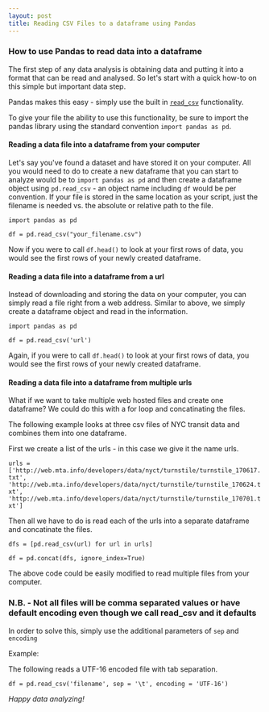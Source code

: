 ```yaml
---
layout: post
title: Reading CSV Files to a dataframe using Pandas
---
```


### How to use Pandas to read data into a dataframe

The first step of any data analysis is obtaining data and putting it into a format that can be read and analysed. So let's start with a quick how-to on this simple but important data step.

Pandas makes this easy - simply use the built in [`read_csv`](https://pandas.pydata.org/pandas-docs/stable/generated/pandas.read_csv.html) functionality.

To give your file the ability to use this functionality, be sure to import the pandas library using the standard convention `import pandas as pd`.

#### Reading a data file into a dataframe from your computer

Let's say you've found a dataset and have stored it on your computer. All you would need to do to create a new dataframe that you can start to analyze would be to `import pandas as pd` and then create a dataframe object using `pd.read_csv` - an object name including `df` would be per convention. If your file is stored in the same location as your script, just the filename is needed vs. the absolute or relative path to the file.

`import pandas as pd`

`df = pd.read_csv("your_filename.csv")`

Now if you were to call `df.head()` to look at your first rows of data, you would see the first rows of your newly created dataframe.

#### Reading a data file into a dataframe from a url

Instead of downloading and storing the data on your computer, you can simply read a file right from a web address. Similar to above, we simply create a dataframe object and read in the information.

`import pandas as pd`

`df = pd.read_csv('url')`

Again, if you were to call `df.head()` to look at your first rows of data, you would see the first rows of your newly created dataframe.

#### Reading a data file into a dataframe from multiple urls

What if we want to take multiple web hosted files and create one dataframe? We could do this with a for loop and concatinating the files. 

The following example looks at three csv files of NYC transit data and combines them into one dataframe.

First we create a list of the urls - in this case we give it the name urls.

`urls = ['http://web.mta.info/developers/data/nyct/turnstile/turnstile_170617.txt', 'http://web.mta.info/developers/data/nyct/turnstile/turnstile_170624.txt', 'http://web.mta.info/developers/data/nyct/turnstile/turnstile_170701.txt']`

Then all we have to do is read each of the urls into a separate dataframe and concatinate the files.

`dfs = [pd.read_csv(url) for url in urls]`

`df = pd.concat(dfs, ignore_index=True)`

The above code could be easily modified to read multiple files from your computer.

### N.B. - Not all files will be comma separated values or have default encoding even though we call read_csv and it defaults 

In order to solve this, simply use the additional parameters of `sep` and `encoding`

Example:

The following reads a UTF-16 encoded file with tab separation.

`df = pd.read_csv('filename', sep = '\t', encoding = 'UTF-16')`

_Happy data analyzing!_
